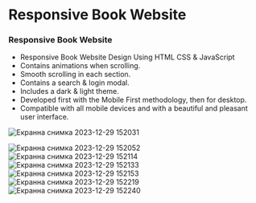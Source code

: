 # Responsive Book Website
### Responsive Book Website

- Responsive Book Website Design Using HTML CSS & JavaScript
- Contains animations when scrolling.
- Smooth scrolling in each section.
- Contains a search & login modal.
- Includes a dark & light theme.
- Developed first with the Mobile First methodology, then for desktop.
- Compatible with all mobile devices and with a beautiful and pleasant user interface.


![Екранна снимка 2023-12-29 152031](https://github.com/StanimirNaydenov/E-Book/assets/108525509/a227f1eb-4924-4278-9965-59c6d33642a9)


![Екранна снимка 2023-12-29 152052](https://github.com/StanimirNaydenov/E-Book/assets/108525509/7032cd2c-cc57-4134-8ac2-193c36c2f881)
![Екранна снимка 2023-12-29 152114](https://github.com/StanimirNaydenov/E-Book/assets/108525509/5c553e40-0e5a-4f9e-a8b4-21e96687195a)
![Екранна снимка 2023-12-29 152133](https://github.com/StanimirNaydenov/E-Book/assets/108525509/23b5e1fb-41da-44cd-97d2-9d3bdc91e61f)
![Екранна снимка 2023-12-29 152153](https://github.com/StanimirNaydenov/E-Book/assets/108525509/295d1e2c-12e0-4f8e-b9cb-e5b32ab0c574)
![Екранна снимка 2023-12-29 152219](https://github.com/StanimirNaydenov/E-Book/assets/108525509/299a15cf-5d5c-4a98-8cb0-ffe8d31810ff)
![Екранна снимка 2023-12-29 152240](https://github.com/StanimirNaydenov/E-Book/assets/108525509/d6a90d59-6c3e-409b-87f8-df46cdc90b76)
